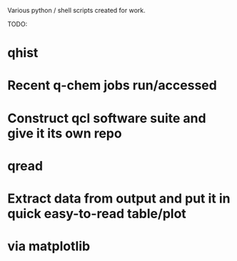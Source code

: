 Various python / shell scripts created for work.

TODO:
#####
# qhist
#   Recent q-chem jobs run/accessed
# Construct qcl software suite and give it its own repo
# qread
#   Extract data from output and put it in quick easy-to-read table/plot
#   via matplotlib

